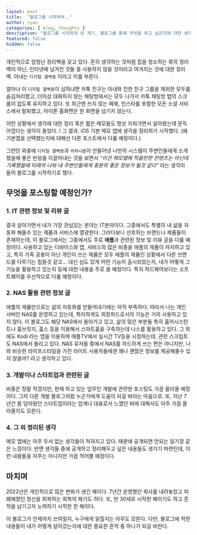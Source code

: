 ```yaml
---
layout: post
title:  "블로그를 시작하며.."
author: ryan
categories: [ blog, thoughts ]
description: "블로그를 시작하게 된 계기, 블로그를 통해 무엇을 하고 싶은지에 대한 생각들"
featured: false
hidden: false
---
```


개인적으로 엄청난 정리벽을 갖고 있다. 흔히 생각하는 것처럼 집을 청소하는 류의 정리벽이 아닌, 인터넷에 남겨진 것들 중 사용하지 않을 것이라고 여겨지는 것에 대한 정리벽. 아내는 `디지털 결벽증` 이라고 이를 부른다.

얼마나 이 `디지털 결벽증`이 심하냐면 카톡 친구는 아내와 친한 친구 그룹을 제외한 모두를 숨김처리했고, 더이상 대화하지 않는 채팅방에서는 모두 나가서 카톡 채팅방 탭의 스크롤이 없도록 유지하고 있다. 또 최근엔 쓰지 않는 페북, 인스타를 포함한 모든 소셜 서비스에서 탈퇴했고, 아이폰 홈화면은 한 화면을 넘기지 않는다. 

이런 상황에서 생각에 대한 정리 혹은 짧은 메모들도 항상 지워가면서 살아왔는데 문득 아깝다는 생각이 들었다..! 그 결과, iOS 기본 메모 앱에 생각을 정리하기 시작했다. (왜 기본앱을 선택했는지에 대해선 다른 포스트에서 다룰 예정이다.)

그런던 와중에 `디지털 결벽증`과 `귀차니즘`이 만들어낸 나만의 시스템이 주변인들에게 소개했을때 좋은 반응을 이끌어내는 것을 보면서 *“이건 메모앱에 적을만한 컨텐츠는 아닌데 기록했을때 미래의 나와 내 주변인들에게 충분히 좋은 정보가 될것 같다”* 라는 생각이 들어 블로그를 시작하기로 했다.

## 무엇을 포스팅할 예정인가?

### 1. IT 관련 정보 및 리뷰 글
결국 살아가면서 내가 가장 관심있는 분야는 IT분야이다. 그중에서도 특별히 내 삶을 자동화 해줄수 있는 제품과 서비스에 열광한다. 그러다보니 선호하는 브랜드나 제품들이 존재하는데, 이 블로그에서는 그중에서도 주로 **애플**과 관련된 정보 및 리뷰 글을 다룰 예정이다. 사용하고 있는 디바이스와 앱, 서비스의 많은 비중을 애플의 제품이 차지하고 있고, 특히 가족 공용이 아닌 개인이 쓰는 제품은 모두 애플의 제품인 상황에서 다른 브랜드를 다루기는 힘들것 같고... 대신 심도 있게 어떤 기능이 출시되었는지, 내가 어떻게 그 기능을 활용하고 있는지 등에 대한 내용을 주로 쓸 예정이다. 특히 하드웨어보다는 소프트웨어를 우선적으로 다룰 예정이다.

### 2. NAS 활용 관련 정보 글
애플의 제품만으로는 삶의 자동화를 만들어내기에는 아직 부족하다. 따라서 나는 개인 서버인 NAS를 운영하고 있는데, 특이하게도 외장하드로서의 기능은 거의 사용하고 있지 않다. 이 블로그도 해당 NAS에서 돌아가고 있고, 삶의 많은 부분들 특히 홈어시스턴트나 홈브릿지, 훕스 등을 이용해서 스마트홈을 구축하는데 나스를 활용하고 있다. 그 외에도 Kodi 라는 앱을 이용하여 애플TV에서 실시간 TV등을 시청하는데, 관련 스크립트도 NAS에서 돌리고 있다. NAS 유저들 중에서 NAS를 하드하게 쓰는 편은 아니지만, 나와 비슷한 라이프스타일을 가진 라이트 사용자들에겐 꽤나 괜찮은 정보를 제공해줄수 있지 않을까? 라고 생각하고 있다.

### 3. 개발이나 스타트업과 관련된 글
비중은 정말 작겠지만, 현재 하고 있는 업무인 개발에 관련한 포스팅도 가끔 올라올 예정이다. 그저 다른 개발 블로그처럼 누군가에게 도움이 되길 바라는 마음으로. 또, 지난 7년간 몸 담아왔던 스타트업이라는 업계나 대표로서 느꼈던 바에 대해서도 아주 가끔 올라올지도 모른다.

### 4. 그 외 정리된 생각
메모 앱에는 아주 두서 없는 생각들이 적혀지고 있다. 때문에 공개되면 안되는 일기장 같은 느낌이다. 반면 생각들 중에 공개하고 정리해두고 싶은 내용들도 생기기 마련인데, 이런 내용들을 자주는 아니지만 가끔 적어볼 예정이다.


## 마치며
2022년은 개인적으로 많은 변화가 생긴 해이다. 7년간 운영했던 회사를 내려놓았고 피폐해졌던 정신을 회복하는 회복의 해기도 하다. 또, 만 30세로 시작한 해이기도 하고 흔적을 남기고자 노력하기 시작한 한 해이다. 

이 블로그가 언제까지 쓰여질지, 누구에게 읽힐지는 아무도 모른다. 다만, 블로그에 적힌 내용들이 내가 어떻게 살아갔는지에 대한 중요한 흔적 중 하나가 되길 바란다.



<!-- 
---
layout: post
title:  "Inception Movie"
author: john
categories: [ Jekyll, tutorial ]
tags: [red, yellow]
image: assets/images/11.jpg
description: "My review of Inception movie. Actors, directing and more."
rating: 4.5
featured: true
hidden: false
beforetoc: "Markdown editor is a very powerful thing. In this article I'm going to show you what you can actually do with it, some tricks and tips while editing your post."
toc: true // 목차를 사용할 것인지
--- 
-->
